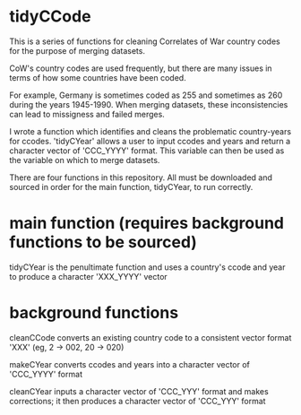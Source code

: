 # tidyCCode
This is a series of functions for cleaning Correlates of War country codes for the purpose of merging datasets.

CoW's country codes are used frequently, but there are many issues in terms of how some countries have been coded. 

For example, Germany is sometimes coded as 255 and sometimes as 260 during the years 1945-1990. When merging datasets, these inconsistencies can lead to missigness and failed merges.

I wrote a function which identifies and cleans the problematic country-years for ccodes.  'tidyCYear' allows a user to input ccodes and years and return a character vector of 'CCC_YYYY' format. This variable can then be used as the variable on which to merge datasets.


There are four functions in this repository. All must be downloaded and sourced in order for the main function, tidyCYear, to run correctly.

# main function (requires background functions to be sourced)
tidyCYear is the penultimate function and uses a country's ccode and year to produce a character 'XXX_YYYY' vector
 
 # background functions
cleanCCode converts an existing country code to a consistent vector format 'XXX' (eg, 2 -> 002, 20 -> 020)


makeCYear converts ccodes and years into a character vector of 'CCC_YYYY' format

cleanCYear inputs a character vector of 'CCC_YYY' format and makes corrections; it then produces a character vector of 'CCC_YYY' format
